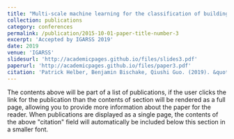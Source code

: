 ```yaml
---
title: "Multi-scale machine learning for the classification of building property values"
collection: publications
category: conferences
permalink: /publication/2015-10-01-paper-title-number-3
excerpt: 'Accepted by IGARSS 2019'
date: 2019
venue: 'IGARSS'
slidesurl: 'http://academicpages.github.io/files/slides3.pdf'
paperurl: 'http://academicpages.github.io/files/paper3.pdf'
citation: 'Patrick Helber, Benjamin Bischake, Qiushi Guo. (2019). &quot;Multi-scale machine learning for the classification of building property value.&quot; <i>IGARSS</i>. 1(3).'
---
```


The contents above will be part of a list of publications, if the user clicks the link for the publication than the contents of section will be rendered as a full page, allowing you to provide more information about the paper for the reader. When publications are displayed as a single page, the contents of the above "citation" field will automatically be included below this section in a smaller font.
